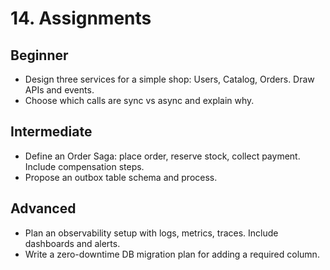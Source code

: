 # 14. Assignments

## Beginner
- Design three services for a simple shop: Users, Catalog, Orders. Draw APIs and events.
- Choose which calls are sync vs async and explain why.

## Intermediate
- Define an Order Saga: place order, reserve stock, collect payment. Include compensation steps.
- Propose an outbox table schema and process.

## Advanced
- Plan an observability setup with logs, metrics, traces. Include dashboards and alerts.
- Write a zero-downtime DB migration plan for adding a required column.
